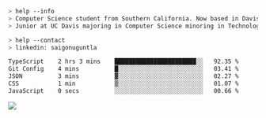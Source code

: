 ````bash
> help --info
> Computer Science student from Southern California. Now based in Davis, CA.
> Junior at UC Davis majoring in Computer Science minoring in Technology Management.
````

````bash
> help --contact
> linkedin: saigonuguntla
````

<!--START_SECTION:waka-->

```txt
TypeScript    2 hrs 3 mins    ███████████████████████░░   92.35 %
Git Config    4 mins          █░░░░░░░░░░░░░░░░░░░░░░░░   03.41 %
JSON          3 mins          ▓░░░░░░░░░░░░░░░░░░░░░░░░   02.27 %
CSS           1 min           ▒░░░░░░░░░░░░░░░░░░░░░░░░   01.07 %
JavaScript    0 secs          ░░░░░░░░░░░░░░░░░░░░░░░░░   00.66 %
```

<!--END_SECTION:waka-->

![](https://komarev.com/ghpvc/?username=saigonu&color=6A8AFF)